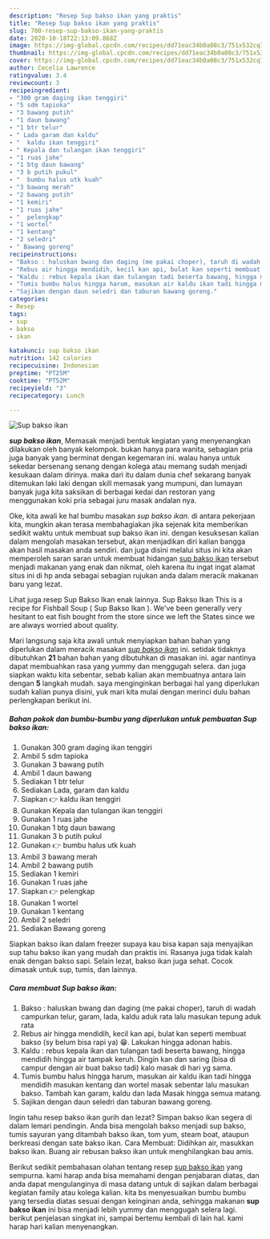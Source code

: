 ```yaml
---
description: "Resep Sup bakso ikan yang praktis"
title: "Resep Sup bakso ikan yang praktis"
slug: 700-resep-sup-bakso-ikan-yang-praktis
date: 2020-10-18T22:13:09.868Z
image: https://img-global.cpcdn.com/recipes/dd71eac34b0a08c3/751x532cq70/sup-bakso-ikan-foto-resep-utama.jpg
thumbnail: https://img-global.cpcdn.com/recipes/dd71eac34b0a08c3/751x532cq70/sup-bakso-ikan-foto-resep-utama.jpg
cover: https://img-global.cpcdn.com/recipes/dd71eac34b0a08c3/751x532cq70/sup-bakso-ikan-foto-resep-utama.jpg
author: Cecelia Lawrence
ratingvalue: 3.4
reviewcount: 3
recipeingredient:
- "300 gram daging ikan tenggiri"
- "5 sdm tapioka"
- "3 bawang putih"
- "1 daun bawang"
- "1 btr telur"
- " Lada garam dan kaldu"
- "  kaldu ikan tenggiri"
- " Kepala dan tulangan ikan tenggiri"
- "1 ruas jahe"
- "1 btg daun bawang"
- "3 b putih pukul"
- "  bumbu halus utk kuah"
- "3 bawang merah"
- "2 bawang putih"
- "1 kemiri"
- "1 ruas jahe"
- "  pelengkap"
- "1 wortel"
- "1 kentang"
- "2 seledri"
- " Bawang goreng"
recipeinstructions:
- "Bakso : haluskan bwang dan daging (me pakai choper), taruh di wadah campurkan telur, garam, lada, kaldu aduk rata lalu masukan tepung aduk rata"
- "Rebus air hingga mendidih, kecil kan api, bulat kan seperti membuat bakso (sy belum bisa rapi ya) 😁. Lakukan hingga adonan habis."
- "Kaldu : rebus kepala ikan dan tulangan tadi beserta bawang, hingga mendidih hingga air tampak keruh. Dingin kan dan saring (bisa di campur dengan air buat bakso tadi) kalo masak di hari yg sama."
- "Tumis bumbu halus hingga harum, masukan air kaldu ikan tadi hingga mendidih masukan kentang dan wortel masak sebentar lalu masukan bakso. Tambah kan garam, kaldu dan lada Masak hingga semua matang."
- "Sajikan dengan daun seledri dan taburan bawang goreng."
categories:
- Resep
tags:
- sup
- bakso
- ikan

katakunci: sup bakso ikan 
nutrition: 142 calories
recipecuisine: Indonesian
preptime: "PT25M"
cooktime: "PT52M"
recipeyield: "3"
recipecategory: Lunch

---
```



![Sup bakso ikan](https://img-global.cpcdn.com/recipes/dd71eac34b0a08c3/751x532cq70/sup-bakso-ikan-foto-resep-utama.jpg)

<b><i>sup bakso ikan</i></b>, Memasak menjadi bentuk kegiatan yang menyenangkan dilakukan oleh banyak kelompok. bukan hanya para wanita, sebagian pria juga banyak yang berminat dengan kegemaran ini. walau hanya untuk sekedar bersenang senang dengan kolega atau memang sudah menjadi kesukaan dalam dirinya. maka dari itu dalam dunia chef sekarang banyak ditemukan laki laki dengan skill memasak yang mumpuni, dan lumayan banyak juga kita saksikan di berbagai kedai dan restoran yang menggunakan koki pria sebagai juru masak andalan nya.

Oke, kita awali ke hal bumbu masakan <i>sup bakso ikan</i>. di antara pekerjaan kita, mungkin akan terasa membahagiakan jika sejenak kita memberikan sedikit waktu untuk membuat sup bakso ikan ini. dengan kesuksesan kalian dalam mengolah masakan tersebut, akan menjadikan diri kalian bangga akan hasil masakan anda sendiri. dan juga disini melalui situs ini kita akan memperoleh saran saran untuk membuat hidangan <u>sup bakso ikan</u> tersebut menjadi makanan yang enak dan nikmat, oleh karena itu ingat ingat alamat situs ini di hp anda sebagai sebagian rujukan anda dalam meracik makanan baru yang lezat.

Lihat juga resep Sup Bakso Ikan enak lainnya. Sup Bakso Ikan This is a recipe for Fishball Soup ( Sup Bakso Ikan ). We&#39;ve been generally very hesitant to eat fish bought from the store since we left the States since we are always worried about quality.


Mari langsung saja kita awali untuk menyiapkan bahan bahan yang diperlukan dalam meracik masakan <u><i>sup bakso ikan</i></u> ini. setidak tidaknya dibutuhkan <b>21</b> bahan bahan yang dibutuhkan di masakan ini. agar nantinya dapat membuahkan rasa yang yummy dan menggugah selera. dan juga siapkan waktu kita sebentar, sebab kalian akan membuatnya antara lain dengan <b>5</b> langkah mudah. saya menginginkan berbagai hal yang diperlukan sudah kalian punya disini, yuk mari kita mulai dengan merinci dulu bahan perlengkapan berikut ini.

<!--inarticleads1-->

##### Bahan pokok dan bumbu-bumbu yang diperlukan untuk pembuatan Sup bakso ikan:

1. Gunakan 300 gram daging ikan tenggiri
1. Ambil 5 sdm tapioka
1. Gunakan 3 bawang putih
1. Ambil 1 daun bawang
1. Sediakan 1 btr telur
1. Sediakan  Lada, garam dan kaldu
1. Siapkan  👉 kaldu ikan tenggiri
1. Gunakan  Kepala dan tulangan ikan tenggiri
1. Gunakan 1 ruas jahe
1. Gunakan 1 btg daun bawang
1. Gunakan 3 b putih pukul
1. Gunakan  👉 bumbu halus utk kuah
1. Ambil 3 bawang merah
1. Ambil 2 bawang putih
1. Sediakan 1 kemiri
1. Gunakan 1 ruas jahe
1. Siapkan  👉 pelengkap
1. Gunakan 1 wortel
1. Gunakan 1 kentang
1. Ambil 2 seledri
1. Sediakan  Bawang goreng


Siapkan bakso ikan dalam freezer supaya kau bisa kapan saja menyajikan sup tahu bakso ikan yang mudah dan praktis ini. Rasanya juga tidak kalah enak dengan bakso sapi. Selain lezat, bakso ikan juga sehat. Cocok dimasak untuk sup, tumis, dan lainnya. 

<!--inarticleads2-->

##### Cara membuat Sup bakso ikan:

1. Bakso : haluskan bwang dan daging (me pakai choper), taruh di wadah campurkan telur, garam, lada, kaldu aduk rata lalu masukan tepung aduk rata
1. Rebus air hingga mendidih, kecil kan api, bulat kan seperti membuat bakso (sy belum bisa rapi ya) 😁. Lakukan hingga adonan habis.
1. Kaldu : rebus kepala ikan dan tulangan tadi beserta bawang, hingga mendidih hingga air tampak keruh. Dingin kan dan saring (bisa di campur dengan air buat bakso tadi) kalo masak di hari yg sama.
1. Tumis bumbu halus hingga harum, masukan air kaldu ikan tadi hingga mendidih masukan kentang dan wortel masak sebentar lalu masukan bakso. Tambah kan garam, kaldu dan lada Masak hingga semua matang.
1. Sajikan dengan daun seledri dan taburan bawang goreng.


Ingin tahu resep bakso ikan gurih dan lezat? Simpan bakso ikan segera di dalam lemari pendingin. Anda bisa mengolah bakso menjadi sup bakso, tumis sayuran yang ditambah bakso ikan, tom yum, steam boat, ataupun berkreasi dengan sate bakso ikan. Cara Membuat: Didihkan air, masukkan bakso ikan. Buang air rebusan bakso ikan untuk menghilangkan bau amis. 

Berikut sedikit pembahasan olahan tentang resep <u>sup bakso ikan</u> yang sempurna. kami harap anda bisa memahami dengan penjabaran diatas, dan anda dapat mengulanginya di masa datang untuk di sajikan dalam berbagai kegiatan family atau kolega kalian. kita bs menyesuaikan bumbu bumbu yang tersedia diatas sesuai dengan keinginan anda, sehingga makanan <b>sup bakso ikan</b> ini bisa menjadi lebih yummy dan menggugah selera lagi. berikut penjelasan singkat ini, sampai bertemu kembali di lain hal. kami harap hari kalian menyenangkan.
